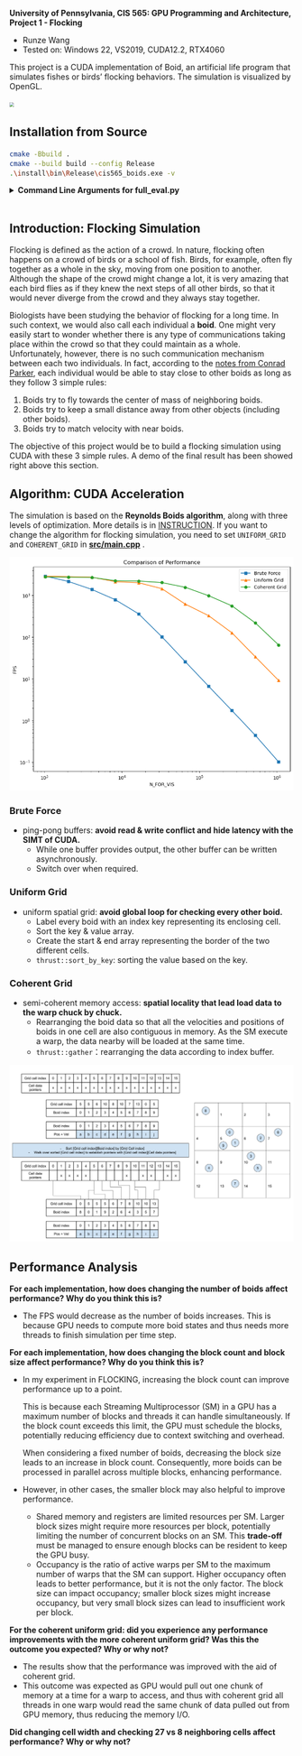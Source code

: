 **University of Pennsylvania, CIS 565: GPU Programming and Architecture,
Project 1 - Flocking**

* Runze Wang
* Tested on: Windows 22, VS2019, CUDA12.2, RTX4060

This project is a CUDA implementation of Boid, an artificial life program that simulates fishes or birds’ flocking behaviors. The simulation is visualized by OpenGL.

<img src="assets/flocking.gif" style="zoom:50%;" />

## Installation from Source

```sh
cmake -Bbuild .
cmake --build build --config Release
.\install\bin\Release\cis565_boids.exe -v
```

<details>
<summary><span style="font-weight: bold;">Command Line Arguments for full_eval.py</span></summary>

  #### --save/ -s
  Flag to test num and fps, and save to files  (Default false)
  #### --vis/ -v
  Flag to visualize the simulation (Default false)
  #### --num/ -n
  Set the number of simulation
</details>
<br>

## Introduction: Flocking Simulation

Flocking is defined as the action of a crowd. In nature, flocking often happens on a crowd of birds or a school of fish. Birds, for example, often fly together as a whole in the sky, moving from one position to another. Although the shape of the crowd might change a lot, it is very amazing that each bird flies as if they knew the next steps of all other birds, so that it would never diverge from the crowd and they always stay together.

Biologists have been studying the behavior of flocking for a long time. In such context, we would also call each individual a **boid**. One might very easily start to wonder whether there is any type of communications taking place within the crowd so that they could maintain as a whole. Unfortunately, however, there is no such communication mechanism between each two individuals. In fact, according to the [notes from Conrad Parker](http://www.vergenet.net/~conrad/boids/), each individual would be able to stay close to other boids as long as they follow 3 simple rules:

1. Boids try to fly towards the center of mass of neighboring boids.
2. Boids try to keep a small distance away from other objects (including other boids).
3. Boids try to match velocity with near boids.

The objective of this project would be to build a flocking simulation using CUDA with these 3 simple rules. A demo of the final result has been showed right above this section.

## Algorithm: CUDA Acceleration

The simulation is based on  the **Reynolds Boids algorithm**, along with three levels of optimization. More details is in [INSTRUCTION](./INSTRUCTION.md). If you want to change the algorithm for flocking simulation, you need to set `UNIFORM_GRID` and `COHERENT_GRID` in [**src/main.cpp**](./src/main.cpp) .

<img src="assets/output.png" style="zoom:67%;" />

### Brute Force

- ping-pong buffers: **avoid read & write conflict and hide latency with the SIMT of CUDA.**
  - While one buffer provides output, the other buffer can be written asynchronously. 
  - Switch over when required.

### Uniform Grid

- uniform spatial grid: **avoid global loop for checking every other boid.**
  - Label every boid with an index key representing its enclosing cell.
  - Sort the key & value array.
  - Create the start & end array representing the border of the two different cells.
  - `thrust::sort_by_key`: sorting the value based on the key.

### Coherent Grid

- semi-coherent memory access: **spatial locality that lead load data to the warp chuck by chuck.**
  -  Rearranging the boid data so that all the velocities and positions of boids in one cell are also contiguous in memory. As the SM execute a warp, the data nearby will be loaded  at the same time.
  -  `thrust::gather`：rearranging  the data according to index buffer.

<img src="assets/Boids Ugrids buffers naive.png" alt="buffers for generating a uniform grid using index sort" style="zoom:50%;" />

## Performance Analysis

**For each implementation, how does changing the number of boids affect performance? Why do you think this is?**

- The FPS would decrease as the number of boids increases. This is because GPU needs to compute more boid states and thus needs more threads to finish simulation per time step.

**For each implementation, how does changing the block count and block size affect performance? Why do you think this is?**

- In my experiment in FLOCKING, increasing the block count can improve performance up to a point.

  This is because each Streaming Multiprocessor (SM) in a GPU has a maximum number of blocks and threads it can handle simultaneously. If the block count exceeds this limit, the GPU must schedule the blocks, potentially reducing efficiency due to context switching and overhead.

  When considering a fixed number of boids, decreasing the block size leads to an increase in block count. Consequently, more boids can be processed in parallel across multiple blocks, enhancing performance.

- However, in other cases, the smaller block may also helpful to improve performance.

  - Shared memory and registers are limited resources per SM. Larger block sizes might require more resources per block, potentially limiting the number of concurrent blocks on an SM. This **trade-off** must be managed to ensure enough blocks can be resident to keep the GPU busy.
  - Occupancy is the ratio of active warps per SM to the maximum number of warps that the SM can support. Higher occupancy often leads to better performance, but it is not the only factor. The block size can impact occupancy; smaller block sizes might increase occupancy, but very small block sizes can lead to insufficient work per block.

**For the coherent uniform grid: did you experience any performance improvements with the more coherent uniform grid? Was this the outcome you expected? Why or why not?**

- The results show that the performance was improved with the aid of coherent grid. 
- This outcome was expected as GPU would pull out one chunk of memory at a time for a warp to access, and thus with coherent grid all threads in one warp would read the same chunk of data pulled out from GPU memory, thus reducing the memory I/O.

**Did changing cell width and checking 27 vs 8 neighboring cells affect performance? Why or why not?** 

